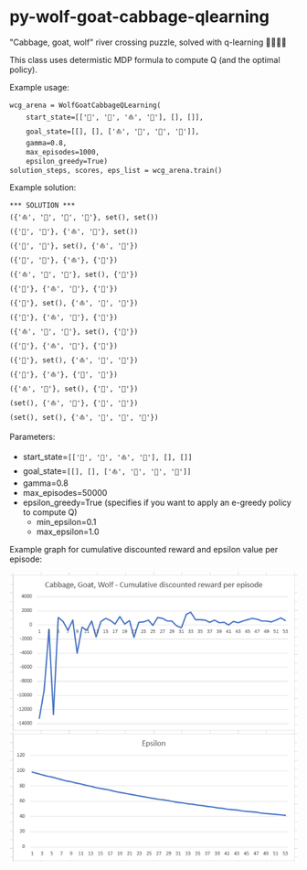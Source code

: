 # py-wolf-goat-cabbage-qlearning
"Cabbage, goat, wolf" river crossing puzzle, solved with q-learning 🐺🥦🐐⛵

This class uses determistic MDP formula to compute Q (and the optimal policy).

Example usage:

    wcg_arena = WolfGoatCabbageQLearning(
        start_state=[['🥦', '🐐', '⛵', '🐺'], [], []],
        goal_state=[[], [], ['⛵', '🐐', '🥦', '🐺']],
        gamma=0.8,
        max_episodes=1000,
        epsilon_greedy=True)
    solution_steps, scores, eps_list = wcg_arena.train()

Example solution:

    *** SOLUTION ***
    ({'⛵', '🐐', '🐺', '🥦'}, set(), set())
    ({'🐺', '🥦'}, {'⛵', '🐐'}, set())
    ({'🐺', '🥦'}, set(), {'⛵', '🐐'})
    ({'🐺', '🥦'}, {'⛵'}, {'🐐'})
    ({'⛵', '🐺', '🥦'}, set(), {'🐐'})
    ({'🐺'}, {'⛵', '🥦'}, {'🐐'})
    ({'🐺'}, set(), {'⛵', '🐐', '🥦'})
    ({'🐺'}, {'⛵', '🐐'}, {'🥦'})
    ({'⛵', '🐺', '🐐'}, set(), {'🥦'})
    ({'🐐'}, {'⛵', '🐺'}, {'🥦'})
    ({'🐐'}, set(), {'⛵', '🐺', '🥦'})
    ({'🐐'}, {'⛵'}, {'🐺', '🥦'})
    ({'⛵', '🐐'}, set(), {'🐺', '🥦'})
    (set(), {'⛵', '🐐'}, {'🐺', '🥦'})
    (set(), set(), {'⛵', '🐺', '🐐', '🥦'})

Parameters:

- start_state=`[['🥦', '🐐', '⛵', '🐺'], [], []]`
- goal_state=`[[], [], ['⛵', '🐐', '🥦', '🐺']]`
- gamma=0.8
- max_episodes=50000
- epsilon_greedy=True (specifies if you want to apply an e-greedy policy to compute Q)
    - min_epsilon=0.1
    - max_epsilon=1.0

Example graph for cumulative discounted reward and epsilon value per episode:

![Reward/epsilon per episode](/images/reward_epsilon.png)

